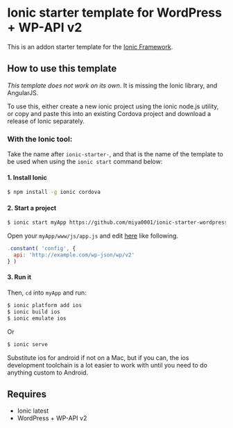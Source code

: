 # Ionic starter template for WordPress + WP-API v2

This is an addon starter template for the [Ionic Framework](http://ionicframework.com/).

## How to use this template

*This template does not work on its own*. It is missing the Ionic library, and AngularJS.

To use this, either create a new ionic project using the ionic node.js utility, or copy and paste this into an existing Cordova project and download a release of Ionic separately.

### With the Ionic tool:

Take the name after `ionic-starter-`, and that is the name of the template to be used when using the `ionic start` command below:

#### 1. Install Ionic

```bash
$ npm install -g ionic cordova
```

#### 2. Start a project

```bash
$ ionic start myApp https://github.com/miya0001/ionic-starter-wordpress
```

Open your `myApp/www/js/app.js` and edit [here](https://github.com/miya0001/ionic-starter-wordpress/blob/master/js/app.js#L11) like following.

```javascript
.constant( 'config', {
  api: 'http://example.com/wp-json/wp/v2'
} )
```

#### 3. Run it

Then, `cd` into `myApp` and run:

```bash
$ ionic platform add ios
$ ionic build ios
$ ionic emulate ios
```

Or

```bash
$ ionic serve
```

Substitute ios for android if not on a Mac, but if you can, the ios development toolchain is a lot easier to work with until you need to do anything custom to Android.

## Requires

* Ionic latest
* WordPress + WP-API v2
